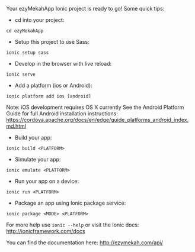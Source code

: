 Your ezyMekahApp Ionic project is ready to go! Some quick tips:

* cd into your project:
```
cd ezyMekahApp
```

* Setup this project to use Sass:
```
ionic setup sass
```

* Develop in the browser with live reload:
```
ionic serve
```

* Add a platform (ios or Android):
```
ionic platform add ios [android]
```

Note: iOS development requires OS X currently
See the Android Platform Guide for full Android installation instructions:
https://cordova.apache.org/docs/en/edge/guide_platforms_android_index.md.html

* Build your app:
```
ionic build <PLATFORM>
```

* Simulate your app:
```
ionic emulate <PLATFORM>
```

* Run your app on a device:
```
ionic run <PLATFORM>
```

* Package an app using Ionic package service:
```
ionic package <MODE> <PLATFORM>
```

For more help use ```ionic --help``` or visit the Ionic docs: http://ionicframework.com/docs


You can find the documentation here: http://ezymekah.com/api/
